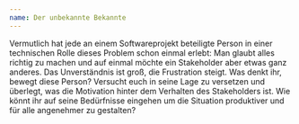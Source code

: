 ```yaml
---
name: Der unbekannte Bekannte
---
```

Vermutlich hat jede an einem Softwareprojekt beteiligte Person in einer technischen Rolle dieses Problem schon einmal erlebt: Man glaubt alles richtig zu machen und auf einmal möchte ein Stakeholder aber etwas ganz anderes. Das Unverständnis ist groß, die Frustration steigt. Was denkt ihr, bewegt diese Person? Versucht euch in seine Lage zu versetzen und überlegt, was die Motivation hinter dem Verhalten des Stakeholders ist. Wie könnt ihr auf seine Bedürfnisse eingehen um die Situation produktiver und für alle angenehmer zu gestalten?